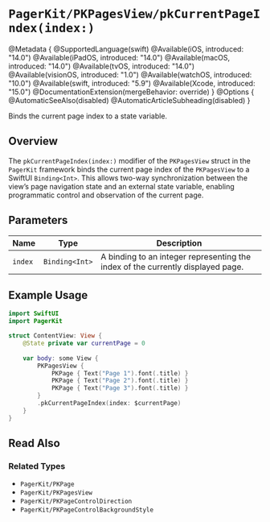# ``PagerKit/PKPagesView/pkCurrentPageIndex(index:)``

@Metadata {
    @SupportedLanguage(swift)
    @Available(iOS, introduced: "14.0")
    @Available(iPadOS, introduced: "14.0")
    @Available(macOS, introduced: "14.0")
    @Available(tvOS, introduced: "14.0")
    @Available(visionOS, introduced: "1.0")
    @Available(watchOS, introduced: "10.0")
    @Available(swift, introduced: "5.9")
    @Available(Xcode, introduced: "15.0")
    @DocumentationExtension(mergeBehavior: override)
}
@Options {
    @AutomaticSeeAlso(disabled)
    @AutomaticArticleSubheading(disabled)
}

Binds the current page index to a state variable.

## Overview

The `pkCurrentPageIndex(index:)` modifier of the `PKPagesView` struct in the `PagerKit` framework binds the current page index of the `PKPagesView` to a SwiftUI `Binding<Int>`. This allows two-way synchronization between the view’s page navigation state and an external state variable, enabling programmatic control and observation of the current page.

## Parameters

| Name | Type | Description |
|------|------|-------------|
| `index` | `Binding<Int>` | A binding to an integer representing the index of the currently displayed page. |

## Example Usage

```swift
import SwiftUI
import PagerKit

struct ContentView: View {
    @State private var currentPage = 0
    
    var body: some View {
        PKPagesView {
            PKPage { Text("Page 1").font(.title) }
            PKPage { Text("Page 2").font(.title) }
            PKPage { Text("Page 3").font(.title) }
        }
        .pkCurrentPageIndex(index: $currentPage)
    }
}
```

## Read Also

### Related Types
- ``PagerKit/PKPage``
- ``PagerKit/PKPagesView``
- ``PagerKit/PKPageControlDirection``
- ``PagerKit/PKPageControlBackgroundStyle``
